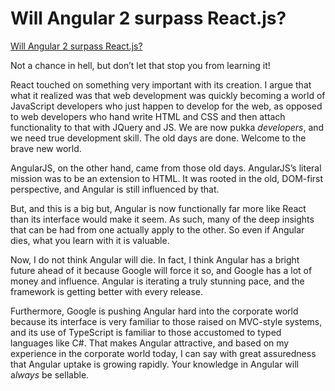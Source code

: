 # Will Angular 2 surpass React.js?

[Will Angular 2 surpass React.js?](https://www.quora.com/Will-Angular-2-surpass-React-js)

Not a chance in hell, but don’t let that stop you from learning it!

React touched on something very important with its creation. I argue that what it realized was that web development was quickly becoming a world of JavaScript developers who just happen to develop for the web, as opposed to web developers who hand write HTML and CSS and then attach functionality to that with JQuery and JS. We are now pukka *developers*, and we need true development skill. The old days are done. Welcome to the brave new world.

AngularJS, on the other hand, came from those old days. AngularJS’s literal mission was to be an extension to HTML. It was rooted in the old, DOM-first perspective, and Angular is still influenced by that.

But, and this is a big but, Angular is now functionally far more like React than its interface would make it seem. As such, many of the deep insights that can be had from one actually apply to the other. So even if Angular dies, what you learn with it is valuable.

Now, I do not think Angular will die. In fact, I think Angular has a bright future ahead of it because Google will force it so, and Google has a lot of money and influence. Angular is iterating a truly stunning pace, and the framework is getting better with every release.

Furthermore, Google is pushing Angular hard into the corporate world because its interface is very familiar to those raised on MVC-style systems, and its use of TypeScript is familiar to those accustomed to typed languages like C#. That makes Angular attractive, and based on my experience in the corporate world today, I can say with great assuredness that Angular uptake is growing rapidly. Your knowledge in Angular will a*lways* be sellable.